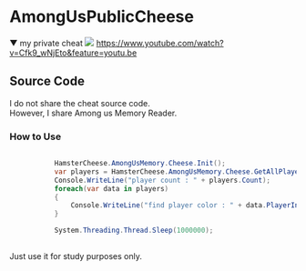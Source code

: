 # AmongUsPublicCheese 
 ▼ my private cheat
 ![](https://github.com/shlifedev/AmongUsPublic/blob/master/111111111111111.PNG) 
 https://www.youtube.com/watch?v=Cfk9_wNjEto&feature=youtu.be
 
## Source Code

 I do not share the cheat source code.  
 However, I share Among us Memory Reader.
 
 

### How to Use
 
 ```cs
 
            HamsterCheese.AmongUsMemory.Cheese.Init();
            var players = HamsterCheese.AmongUsMemory.Cheese.GetAllPlayers();
            Console.WriteLine("player count : " + players.Count);
            foreach(var data in players)
            {
                Console.WriteLine("find player color : " + data.PlayerInfo.Value.ColorId);
            }

            System.Threading.Thread.Sleep(1000000);
            
 
 ```

Just use it for study purposes only.

